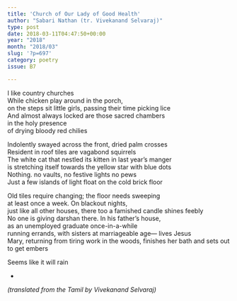 ```yaml
---
title: 'Church of Our Lady of Good Health'
author: "Sabari Nathan (tr. Vivekanand Selvaraj)"
type: post
date: 2018-03-11T04:47:50+00:00
year: "2018"
month: "2018/03"
slug: '?p=697'
category: poetry
issue: B7

---
```

I like country churches  
While chicken play around in the porch,  
on the steps sit little girls, passing their time picking lice  
And almost always locked are those sacred chambers  
in the holy presence  
of drying bloody red chilies

Indolently swayed across the front, dried palm crosses  
Resident in roof tiles are vagabond squirrels  
The white cat that nestled its kitten in last year’s manger  
is stretching itself towards the yellow star with blue dots  
Nothing. no vaults, no festive lights no pews  
Just a few islands of light float on the cold brick floor

Old tiles require changing; the floor needs sweeping  
at least once a week. On blackout nights,  
just like all other houses, there too a famished candle shines feebly  
No one is giving darshan there. In his father’s house,  
as an unemployed graduate once-in-a-while  
running errands, with sisters at marriageable age— lives Jesus  
Mary, returning from tiring work in the woods, finishes her bath and sets out  
to get embers

Seems like it will rain

*

_(translated from the Tamil by Vivekanand Selvaraj)_
